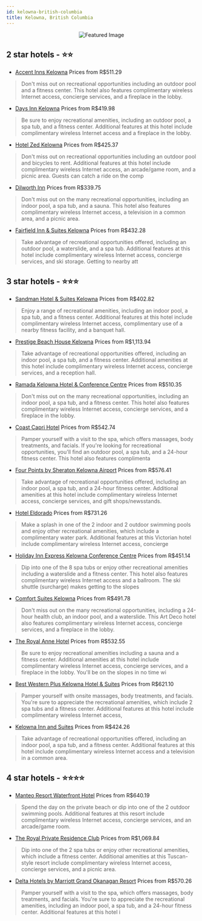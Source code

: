 ```yaml
---
id: kelowna-british-columbia
title: Kelowna, British Columbia
---
```


<center><img src="https://i.travelapi.com/hotels/1000000/20000/10300/10255/db2659f5_z.jpg" alt="Featured Image" /></center>


##  2 star hotels - ⭐️⭐️

-    [Accent Inns Kelowna](https://us.hurb.com/br/hotels/kelowna/accent-inns-kelowna-JNP-JP802860?cmp=18055) Prices from R$511.29
   > Don't miss out on recreational opportunities including an outdoor pool and a fitness center. This hotel also features complimentary wireless Internet access, concierge services, and a fireplace in the lobby.
-    [Days Inn Kelowna](https://us.hurb.com/br/hotels/kelowna/days-inn-kelowna-JNP-JP090657?cmp=18055) Prices from R$419.98
   > Be sure to enjoy recreational amenities, including an outdoor pool, a spa tub, and a fitness center. Additional features at this hotel include complimentary wireless Internet access and a fireplace in the lobby.
-    [Hotel Zed Kelowna](https://us.hurb.com/br/hotels/kelowna/hotel-zed-kelowna-JNP-JP571967?cmp=18055) Prices from R$425.37
   > Don't miss out on recreational opportunities including an outdoor pool and bicycles to rent. Additional features at this hotel include complimentary wireless Internet access, an arcade/game room, and a picnic area. Guests can catch a ride on the comp
-    [Dilworth Inn](https://us.hurb.com/br/hotels/kelowna/dilworth-inn-JNP-JP347715?cmp=18055) Prices from R$339.75
   > Don't miss out on the many recreational opportunities, including an indoor pool, a spa tub, and a sauna. This hotel also features complimentary wireless Internet access, a television in a common area, and a picnic area.
-    [Fairfield Inn & Suites Kelowna](https://us.hurb.com/br/hotels/kelowna/fairfield-inn-suites-kelowna-JNP-JP149572?cmp=18055) Prices from R$432.28
   > Take advantage of recreational opportunities offered, including an outdoor pool, a waterslide, and a spa tub. Additional features at this hotel include complimentary wireless Internet access, concierge services, and ski storage. Getting to nearby att

##  3 star hotels - ⭐️⭐️⭐️

-    [Sandman Hotel & Suites Kelowna](https://us.hurb.com/br/hotels/kelowna/sandman-hotel-suites-kelowna-JNP-JP300524?cmp=18055) Prices from R$402.82
   > Enjoy a range of recreational amenities, including an indoor pool, a spa tub, and a fitness center. Additional features at this hotel include complimentary wireless Internet access, complimentary use of a nearby fitness facility, and a banquet hall.
-    [Prestige Beach House Kelowna](https://us.hurb.com/br/hotels/kelowna/prestige-beach-house-kelowna-JNP-JP171836?cmp=18055) Prices from R$1,113.94
   > Take advantage of recreational opportunities offered, including an indoor pool, a spa tub, and a fitness center. Additional amenities at this hotel include complimentary wireless Internet access, concierge services, and a reception hall.
-    [Ramada Kelowna Hotel & Conference Centre](https://us.hurb.com/br/hotels/kelowna/ramada-kelowna-hotel-conference-centre-JNP-JP090660?cmp=18055) Prices from R$510.35
   > Don't miss out on the many recreational opportunities, including an indoor pool, a spa tub, and a fitness center. This hotel also features complimentary wireless Internet access, concierge services, and a fireplace in the lobby.
-    [Coast Capri Hotel](https://us.hurb.com/br/hotels/kelowna/coast-capri-hotel-JNP-JP090655?cmp=18055) Prices from R$542.74
   > Pamper yourself with a visit to the spa, which offers massages, body treatments, and facials. If you're looking for recreational opportunities, you'll find an outdoor pool, a spa tub, and a 24-hour fitness center. This hotel also features complimenta
-    [Four Points by Sheraton Kelowna Airport](https://us.hurb.com/br/hotels/kelowna/four-points-by-sheraton-kelowna-airport-JNP-JP646307?cmp=18055) Prices from R$576.41
   > Take advantage of recreational opportunities offered, including an indoor pool, a spa tub, and a 24-hour fitness center. Additional amenities at this hotel include complimentary wireless Internet access, concierge services, and gift shops/newsstands.
-    [Hotel Eldorado](https://us.hurb.com/br/hotels/kelowna/hotel-eldorado-JNP-JP402270?cmp=18055) Prices from R$731.26
   > Make a splash in one of the 2 indoor and 2 outdoor swimming pools and enjoy other recreational amenities, which include a complimentary water park. Additional features at this Victorian hotel include complimentary wireless Internet access, concierge 
-    [Holiday Inn Express Kelowna Conference Centre](https://us.hurb.com/br/hotels/kelowna/holiday-inn-express-kelowna-conference-centre-JNP-JP741216?cmp=18055) Prices from R$451.14
   > Dip into one of the 8 spa tubs or enjoy other recreational amenities including a waterslide and a fitness center. This hotel also features complimentary wireless Internet access and a ballroom. The ski shuttle (surcharge) makes getting to the slopes 
-    [Comfort Suites Kelowna](https://us.hurb.com/br/hotels/kelowna/comfort-suites-kelowna-JNP-JP539091?cmp=18055) Prices from R$491.78
   > Don't miss out on the many recreational opportunities, including a 24-hour health club, an indoor pool, and a waterslide. This Art Deco hotel also features complimentary wireless Internet access, concierge services, and a fireplace in the lobby.
-    [The Royal Anne Hotel](https://us.hurb.com/br/hotels/kelowna/the-royal-anne-hotel-JNP-JP980894?cmp=18055) Prices from R$532.55
   > Be sure to enjoy recreational amenities including a sauna and a fitness center. Additional amenities at this hotel include complimentary wireless Internet access, concierge services, and a fireplace in the lobby. You'll be on the slopes in no time wi
-    [Best Western Plus Kelowna Hotel & Suites](https://us.hurb.com/br/hotels/kelowna/best-western-plus-kelowna-hotel-suites-JNP-JP890219?cmp=18055) Prices from R$621.10
   > Pamper yourself with onsite massages, body treatments, and facials. You're sure to appreciate the recreational amenities, which include 2 spa tubs and a fitness center. Additional features at this hotel include complimentary wireless Internet access,
-    [Kelowna Inn and Suites](https://us.hurb.com/br/hotels/kelowna/kelowna-inn-and-suites-JNP-JP258276?cmp=18055) Prices from R$424.26
   > Take advantage of recreational opportunities offered, including an indoor pool, a spa tub, and a fitness center. Additional features at this hotel include complimentary wireless Internet access and a television in a common area.

##  4 star hotels - ⭐️⭐️⭐️⭐️

-    [Manteo Resort Waterfront Hotel](https://us.hurb.com/br/hotels/kelowna/manteo-resort-waterfront-hotel-JNP-JP746559?cmp=18055) Prices from R$640.19
   > Spend the day on the private beach or dip into one of the 2 outdoor swimming pools. Additional features at this resort include complimentary wireless Internet access, concierge services, and an arcade/game room.
-    [The Royal Private Residence Club](https://us.hurb.com/br/hotels/kelowna/the-royal-private-residence-club-JNP-JP843012?cmp=18055) Prices from R$1,069.84
   > Dip into one of the 2 spa tubs or enjoy other recreational amenities, which include a fitness center. Additional amenities at this Tuscan-style resort include complimentary wireless Internet access, concierge services, and a picnic area.
-    [Delta Hotels by Marriott Grand Okanagan Resort](https://us.hurb.com/br/hotels/kelowna/delta-hotels-by-marriott-grand-okanagan-resort-JNP-JP063420?cmp=18055) Prices from R$570.26
   > Pamper yourself with a visit to the spa, which offers massages, body treatments, and facials. You're sure to appreciate the recreational amenities, including an indoor pool, a spa tub, and a 24-hour fitness center. Additional features at this hotel i
